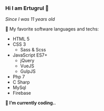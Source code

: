 ### Hi I am Ertugrul 👋

_Since I was 11 years old_

🚀 My favorite software languages and techs:
- HTML 5
- CSS 3
  - Sass & Scss
- JavaScript ES7+
  - jQuery
  - VueJS
  - GulpJS
- Php 7
- C Sharp
- MySql
- Firebase

__🔭 I’m currently coding..__
